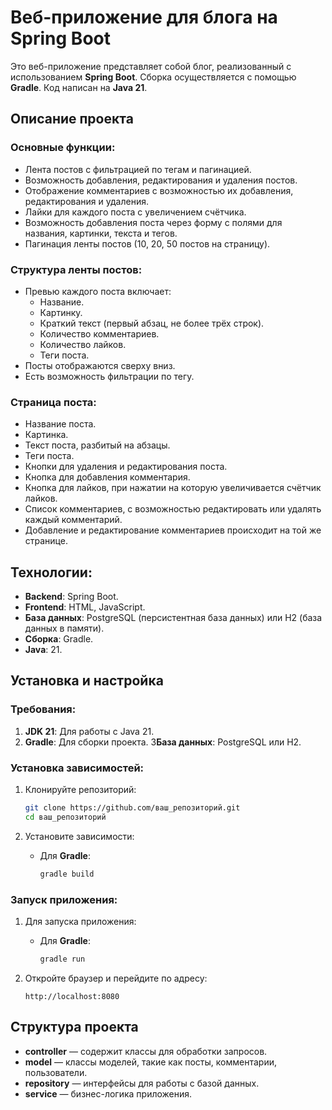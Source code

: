 # Веб-приложение для блога на Spring Boot

Это веб-приложение представляет собой блог, реализованный с использованием **Spring Boot**. Сборка осуществляется с помощью **Gradle**. Код написан на **Java 21**.

## Описание проекта

### Основные функции:

- Лента постов с фильтрацией по тегам и пагинацией.
- Возможность добавления, редактирования и удаления постов.
- Отображение комментариев с возможностью их добавления, редактирования и удаления.
- Лайки для каждого поста с увеличением счётчика.
- Возможность добавления поста через форму с полями для названия, картинки, текста и тегов.
- Пагинация ленты постов (10, 20, 50 постов на страницу).

### Структура ленты постов:

- Превью каждого поста включает:
    - Название.
    - Картинку.
    - Краткий текст (первый абзац, не более трёх строк).
    - Количество комментариев.
    - Количество лайков.
    - Теги поста.
- Посты отображаются сверху вниз.
- Есть возможность фильтрации по тегу.

### Страница поста:

- Название поста.
- Картинка.
- Текст поста, разбитый на абзацы.
- Теги поста.
- Кнопки для удаления и редактирования поста.
- Кнопка для добавления комментария.
- Кнопка для лайков, при нажатии на которую увеличивается счётчик лайков.
- Список комментариев, с возможностью редактировать или удалять каждый комментарий.
- Добавление и редактирование комментариев происходит на той же странице.

## Технологии:

- **Backend**: Spring Boot.
- **Frontend**: HTML, JavaScript.
- **База данных**: PostgreSQL (персистентная база данных) или H2 (база данных в памяти).
- **Сборка**: Gradle.
- **Java**: 21.

## Установка и настройка

### Требования:

1. **JDK 21**: Для работы с Java 21.
2. **Gradle**: Для сборки проекта.
3**База данных**: PostgreSQL или H2.

### Установка зависимостей:

1. Клонируйте репозиторий:
    ```bash
    git clone https://github.com/ваш_репозиторий.git
    cd ваш_репозиторий
    ```

2. Установите зависимости:
    - Для **Gradle**:
        ```bash
        gradle build
        ```

### Запуск приложения:

1. Для запуска приложения:
    - Для **Gradle**:
        ```bash
        gradle run
        ```

2. Откройте браузер и перейдите по адресу:
    ```
    http://localhost:8080
    ```

## Структура проекта

- **controller** — содержит классы для обработки запросов.
- **model** — классы моделей, такие как посты, комментарии, пользователи.
- **repository** — интерфейсы для работы с базой данных.
- **service** — бизнес-логика приложения.
